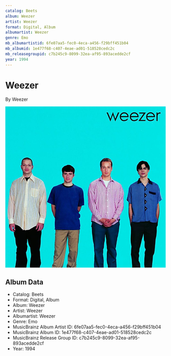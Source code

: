 ```yaml
---
catalog: Beets
album: Weezer
artist: Weezer
format: Digital, Album
albumartist: Weezer
genre: Emo
mb_albumartistid: 6fe07aa5-fec0-4eca-a456-f29bff451b04
mb_albumid: 1e477f68-c407-4eae-ad01-518528cedc2c
mb_releasegroupid: c7b245c9-8099-32ea-af95-893acedde2cf
year: 1994
---
```


# Weezer

By Weezer

![](../../assets/beetscovers/Weezer-Weezer.jpg)

## Album Data

- Catalog: Beets
- Format: Digital, Album
- Album: Weezer
- Artist: Weezer
- Albumartist: Weezer
- Genre: Emo
- MusicBrainz Album Artist ID: 6fe07aa5-fec0-4eca-a456-f29bff451b04
- MusicBrainz Album ID: 1e477f68-c407-4eae-ad01-518528cedc2c
- MusicBrainz Release Group ID: c7b245c9-8099-32ea-af95-893acedde2cf
- Year: 1994

